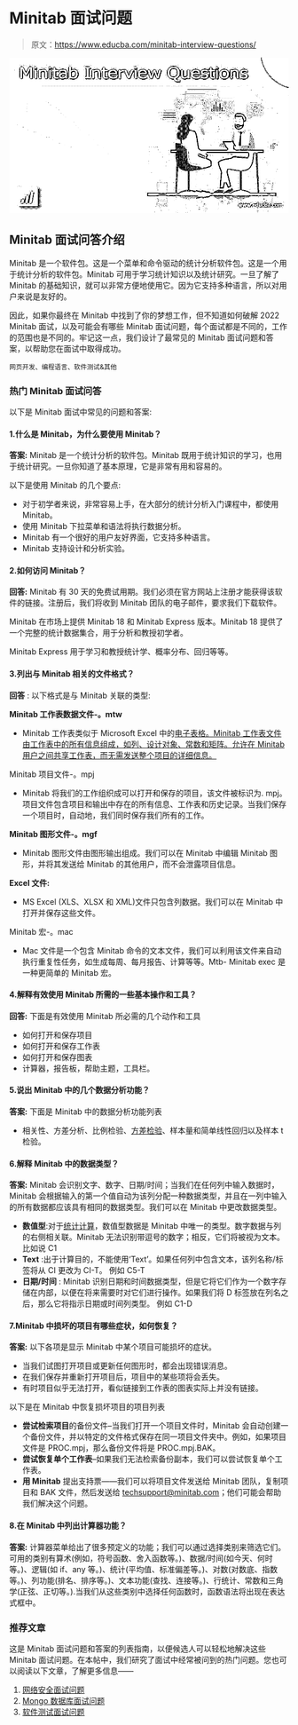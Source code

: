 # Minitab 面试问题

> 原文：<https://www.educba.com/minitab-interview-questions/>

![Minitab Interview Questions](img/4a4e1f890f2f236dd26f3baf6f33f504.png)



## Minitab 面试问答介绍

Minitab 是一个软件包。这是一个菜单和命令驱动的统计分析软件包。这是一个用于统计分析的软件包。Minitab 可用于学习统计知识以及统计研究。一旦了解了 Minitab 的基础知识，就可以非常方便地使用它。因为它支持多种语言，所以对用户来说是友好的。

因此，如果你最终在 Minitab 中找到了你的梦想工作，但不知道如何破解 2022 Minitab 面试，以及可能会有哪些 Minitab 面试问题，每个面试都是不同的，工作的范围也是不同的。牢记这一点，我们设计了最常见的 Minitab 面试问题和答案，以帮助您在面试中取得成功。

<small>网页开发、编程语言、软件测试&其他</small>

### 热门 Minitab 面试问答

以下是 Minitab 面试中常见的问题和答案:

#### 1.什么是 Minitab，为什么要使用 Minitab？

**答案:**
Minitab 是一个统计分析的软件包。Minitab 既用于统计知识的学习，也用于统计研究。一旦你知道了基本原理，它是非常有用和容易的。

以下是使用 Minitab 的几个要点:

*   对于初学者来说，非常容易上手，在大部分的统计分析入门课程中，都使用 Minitab。
*   使用 Minitab 下拉菜单和语法将执行数据分析。
*   Minitab 有一个很好的用户友好界面，它支持多种语言。
*   Minitab 支持设计和分析实验。

#### 2.如何访问 Minitab？

**回答:**
Minitab 有 30 天的免费试用期。我们必须在官方网站上注册才能获得该软件的链接。注册后，我们将收到 Minitab 团队的电子邮件，要求我们下载软件。

Minitab 在市场上提供 Minitab 18 和 Minitab Express 版本。Minitab 18 提供了一个完整的统计数据集合，用于分析和教授初学者。

Minitab Express 用于学习和教授统计学、概率分布、回归等等。

#### 3.列出与 Minitab 相关的文件格式？

**回答** :
以下格式是与 Minitab 关联的类型:

**Minitab 工作表数据文件-。mtw**

*   Minitab 工作表类似于 Microsoft Excel 中的[电子表格。Minitab 工作表文件由工作表中的所有信息组成，如列、设计对象、常数和矩阵。允许在 Minitab 用户之间共享工作表，而无需发送整个项目的详细信息。](https://www.educba.com/advanced-excel-formulas-and-functions/)

Minitab 项目文件-。mpj

*   Minitab 将我们的工作组织成可以打开和保存的项目，该文件被标识为. mpj。项目文件包含项目和输出中存在的所有信息、工作表和历史记录。当我们保存一个项目时，自动地，我们同时保存我们所有的工作。

**Minitab 图形文件-。mgf**

*   Minitab 图形文件由图形输出组成。我们可以在 Minitab 中编辑 Minitab 图形，并将其发送给 Minitab 的其他用户，而不会泄露项目信息。

**Excel 文件:**

*   MS Excel (XLS、XLSX 和 XML)文件只包含列数据。我们可以在 Minitab 中打开并保存这些文件。

Minitab 宏-。mac

*   Mac 文件是一个包含 Minitab 命令的文本文件，我们可以利用该文件来自动执行重复性任务，如生成每周、每月报告、计算等等。Mtb- Minitab exec 是一种更简单的 Minitab 宏。

#### 4.解释有效使用 Minitab 所需的一些基本操作和工具？

**回答:**
下面是有效使用 Minitab 所必需的几个动作和工具

*   如何打开和保存项目
*   如何打开和保存工作表
*   如何打开和保存图表
*   计算器，报告板，帮助主题，工具栏。

#### 5.说出 Minitab 中的几个数据分析功能？

**答案:**
下面是 Minitab 中的数据分析功能列表

*   相关性、方差分析、比例检验、[方差检验](https://www.educba.com/variance-vs-standard-deviation/)、样本量和简单线性回归以及样本 t 检验。

#### 6.解释 Minitab 中的数据类型？

**答案:**
Minitab 会识别文字、数字、日期/时间；当我们在任何列中输入数据时，Minitab 会根据输入的第一个值自动为该列分配一种数据类型，并且在一列中输入的所有数据都应该具有相同的数据类型。我们可以在 Minitab 中更改数据类型。

*   **数值型**:对于[统计计算](https://www.educba.com/top-10-free-statistical-analysis-software/)，数值型数据是 Minitab 中唯一的类型。数字数据与列的右侧相关联。Minitab 无法识别带逗号的数字；相反，它们将被视为文本。
    比如说 C1
*   **Text** :出于计算目的，不能使用‘Text’。如果任何列中包含文本，该列名称/标签将从 CI 更改为 CI-T。
    例如 C5-T
*   **日期/时间** : Minitab 识别日期和时间数据类型，但是它将它们作为一个数字存储在内部，以便在将来需要时对它们进行操作。如果我们将 D 标签放在列名之后，那么它将指示日期或时间列类型。
    例如 C1-D

#### 7.Minitab 中损坏的项目有哪些症状，如何恢复？

**答案:**
以下各项是显示 Minitab 中某个项目可能损坏的症状。

*   当我们试图打开项目或更新任何图形时，都会出现错误消息。
*   在我们保存并重新打开项目后，项目中的某些项将会丢失。
*   有时项目似乎无法打开，看似链接到工作表的图表实际上并没有链接。

以下是在 Minitab 中恢复损坏项目的项目列表

*   **尝试检索项目**的备份文件–当我们打开一个项目文件时，Minitab 会自动创建一个备份文件，并以特定的文件格式保存在同一项目文件夹中。例如，如果项目文件是 PROC.mpj，那么备份文件将是 PROC.mpj.BAK。
*   **尝试恢复单个工作表**–如果我们无法检索备份副本，我们可以尝试恢复单个工作表。
*   **用 Minitab** 提出支持票——我们可以将项目文件发送给 Minitab 团队，复制项目和 BAK 文件，然后发送给 techsupport@minitab.com；他们可能会帮助我们解决这个问题。

#### 8.在 Minitab 中列出计算器功能？

**答案:**
计算器菜单给出了很多预定义的功能；我们可以通过选择类别来筛选它们。可用的类别有算术(例如，符号函数、舍入函数等。)、数据/时间(如今天、何时等。)、逻辑(如 if、any 等。)、统计(平均值、标准偏差等。)、对数(对数底、指数等。)、列功能(排名、排序等。)、文本功能(查找、连接等。)、行统计、常数和三角学(正弦、正切等。).当我们从这些类别中选择任何函数时，函数语法将出现在表达式框中。

### 推荐文章

这是 Minitab 面试问题和答案的列表指南，以便候选人可以轻松地解决这些 Minitab 面试问题。在本帖中，我们研究了面试中经常被问到的热门问题。您也可以阅读以下文章，了解更多信息——

1.  [网络安全面试问题](https://www.educba.com/network-security-interview-questions/)
2.  [Mongo 数据库面试问题](https://www.educba.com/mongo-database-interview-questions/)
3.  [软件测试面试问题](https://www.educba.com/software-testing-interview-questions/)





